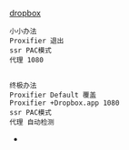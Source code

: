 
[dropbox](https://www.dropbox.com/downloading)
```
小小办法
Proxifier 退出
ssr PAC模式
代理 1080


终极办法
Proxifier Default 覆盖
Proxifier +Dropbox.app 1080
ssr PAC模式
代理 自动检测

```
-
